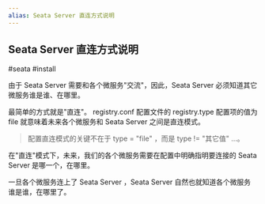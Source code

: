 ```yaml
---
alias: Seata Server 直连方式说明
---
```


## Seata Server 直连方式说明

#seata #install 

由于 Seata Server 需要和各个微服务"交流"，因此，Seata Server 必须知道其它微服务谁是谁、在哪里。

最简单的方式就是"直连"。 registry.conf 配置文件的 registry.type 配置项的值为 file 就意味着未来各个微服务和 Seata Server 之间是直连模式。

> 配置直连模式的关键不在于 type = "file" ，而是 type != "其它值" ...。

在"直连"模式下，未来，我们的各个微服务需要在配置中明确指明要连接的 Seata Server 是哪一个，在哪里。

一旦各个微服务连上了 Seata Server ，Seata Server 自然也就知道各个微服务谁是谁，在哪里了。
